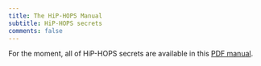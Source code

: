 ```yaml
---
title: The HiP-HOPS Manual
subtitle: HiP-HOPS secrets
comments: false
---
```

For the moment, all of HiP-HOPS secrets are available in this [PDF manual](/manual/HiP-HOPS_Manual.pdf).